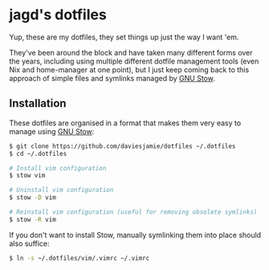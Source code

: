 # jagd's dotfiles

Yup, these are my dotfiles, they set things up just the way I want 'em.

They've been around the block and have taken many different forms over the years, including using multiple different dotfile management tools (even Nix and home-manager at one point), but I just keep coming back to this approach of simple files and symlinks managed by [GNU Stow][stow].

## Installation

These dotfiles are organised in a format that makes them very easy to manage using [GNU Stow][stow]:

```sh
$ git clone https://github.com/daviesjamie/dotfiles ~/.dotfiles
$ cd ~/.dotfiles

# Install vim configuration
$ stow vim

# Uninstall vim configuration
$ stow -D vim

# Reinstall vim configuration (useful for removing obsolete symlinks)
$ stow -R vim
```

If you don't want to install Stow, manually symlinking them into place should also suffice:

```sh
$ ln -s ~/.dotfiles/vim/.vimrc ~/.vimrc
```

[stow]: http://www.gnu.org/software/stow/

